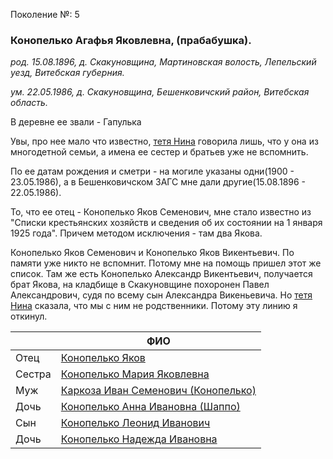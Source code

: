 Поколение №: 5

### Конопелько Агафья Яковлевна, (прабабушка).

_род. 15.08.1896, д. Скакуновщина, Мартиновская волость, Лепельский уезд, Витебская губерния._

_ум. 22.05.1986, д. Скакуновщина, Бешенковичский район, Витебская область._

В деревне ее звали - Гапулька

Увы, про нее мало что известно, [тетя Нина](/ancestors/7-Шаппо-Нина-Николаевна) говорила лишь, что у она из многодетной семьи, а имена ее сестер и братьев 
уже не вспомнить.

По ее датам рождения и сметри - на могиле указаны одни(1900 - 23.05.1986), а в Бешенковичском ЗАГС мне дали 
другие(15.08.1896 - 22.05.1986).

То, что ее отец - Конопелько Яков Семенович, мне стало известно из "Списки крестьянских хозяйств и сведения 
об их состоянии на 1 января 1925 года". Причем методом исключения - там два Якова.

Конопелько Яков Семенович и Конопелько Яков Викентьевич. По памяти уже никто не вспомнит. Потому мне на помощь 
пришел этот же список. Там же есть Конопелько Александр Викентьевич, получается брат Якова, на кладбище 
в Скакуновщине похоронен Павел Александрович, судя по всему сын Александра Викеньевича. Но [тетя Нина](/ancestors/7-Шаппо-Нина-Николаевна) сказала, 
что мы с ним не родственники. Потому эту линию я откинул.

|        | ФИО                                                                        |
|--------|----------------------------------------------------------------------------|
| Отец   | [Конопелько Яков](/ancestors/4-Конопелько-Яков)                            |
| Сестра | [Конопелько Мария Яковлевна](/ancestors/5-Конопелько-Мария-Яковлевна)      |
| Муж    | [Каркоза Иван Семенович (Конопелько)](/ancestors/5-Каркоза-Иван-Семенович) |
| Дочь   | [Конопелько Анна Ивановна (Шаппо)](/ancestors/6-Конопелько-Анна-Ивановна)  |
| Сын    | [Конопелько Леонид Иванович](/ancestors/6-Конопелько-Леонид-Иванович)      |
| Дочь   | [Конопелько Надежда Ивановна](/ancestors/6-Конопелько-Надежда-Ивановна)    |